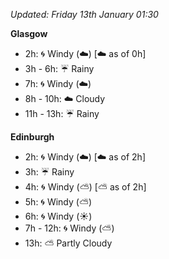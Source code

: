 *Updated: Friday 13th January 01:30*

**Glasgow**

* 2h: :cyclone: Windy (:cloud:) [:cloud: as of 0h]
* 3h - 6h: :umbrella: Rainy
* 7h: :cyclone: Windy (:cloud:)
* 8h - 10h: :cloud: Cloudy
* 11h - 13h: :umbrella: Rainy

**Edinburgh**

* 2h: :cyclone: Windy (:cloud:) [:cloud: as of 2h]
* 3h: :umbrella: Rainy
* 4h: :cyclone: Windy (:partly_sunny:) [:partly_sunny: as of 2h]
* 5h: :cyclone: Windy (:partly_sunny:)
* 6h: :cyclone: Windy (:sunny:)
* 7h - 12h: :cyclone: Windy (:partly_sunny:)
* 13h: :partly_sunny: Partly Cloudy
